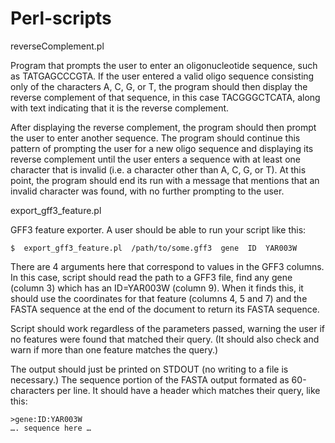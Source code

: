 # Perl-scripts

reverseComplement.pl

Program that prompts the user to enter an oligonucleotide sequence, such as TATGAGCCCGTA. 
If the user entered a valid oligo sequence consisting only of the characters A, C, G, or T, 
the program should then display the reverse complement of that sequence, in this case TACGGGCTCATA, 
along with text indicating that it is the reverse complement.

After displaying the reverse complement, the program should then prompt the user to enter another sequence. 
The program should continue this pattern of prompting the user for a new oligo sequence and displaying 
its reverse complement until the user enters a sequence with at least one character that is invalid 
(i.e. a character other than A, C, G, or T). At this point, the program should end its run with 
a message that mentions that an invalid character was found, with no further prompting to the user.



export_gff3_feature.pl

GFF3 feature exporter.  A user should be able to run your script like this:

	$  export_gff3_feature.pl  /path/to/some.gff3  gene  ID  YAR003W

There are 4 arguments here that correspond to values in the GFF3 columns.  In this case, script should read the path to a GFF3 file, find any gene (column 3) which has an ID=YAR003W (column 9).   When it finds this, it should use the coordinates for that feature (columns 4, 5 and 7) and the FASTA sequence at the end of the document to return its FASTA sequence.

Script should work regardless of the parameters passed, warning the user if no features were found that matched their query.  (It should also check and warn if more than one feature matches the query.)

The output should just be printed on STDOUT (no writing to a file is necessary.) The sequence portion of the FASTA output formated as 60-characters per line. It should have a header which matches their query, like this:

	>gene:ID:YAR003W
	…. sequence here …



